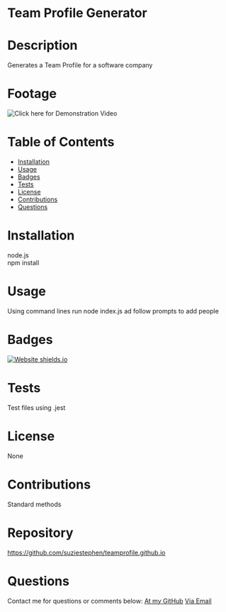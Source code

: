 # Team Profile Generator

  # Description
Generates a Team Profile for a software company


  # Footage
  ![Click here for Demonstration Video](https://drive.google.com/file/d/1Q60bfFKPiI9XiHvhfvnFsV4AJokbtfiJ/view?usp=sharing)
 

  # Table of Contents
  * [Installation](#installation)
  * [Usage](#usage)
  * [Badges](#badges)
  * [Tests](#tests)
  * [License](#license)
  * [Contributions](#contributions)
  * [Questions](#questions)
  

  
  # Installation
  node.js <br>
  npm install
  # Usage
  Using command lines run node index.js ad follow prompts to add people
  # Badges
  [![Website shields.io](https://img.shields.io/badge/success-success-pink)](http://shields.io/)
  # Tests
  Test files using .jest
  # License
  None
  # Contributions
  Standard methods


  # Repository
  https://github.com/suziestephen/teamprofile.github.io
  

  # Questions
  Contact me for questions or comments below:
    [At my GitHub](https://github.com/suziestephen)
    [Via Email](mailto:suzietstephen@gmail.com)

